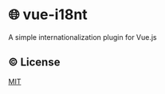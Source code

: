 # :globe_with_meridians: vue-i18nt

A simple internationalization plugin for Vue.js

## :copyright: License

[MIT](http://opensource.org/licenses/MIT)
